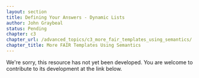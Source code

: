 ```yaml
---
layout: section
title: Defining Your Answers - Dynamic Lists
author: John Graybeal
status: Pending
chapter: c3
chapter_url: /advanced_topics/c3_more_fair_templates_using_semantics/
chapter_title: More FAIR Templates Using Semantics
---
```

We're sorry, this resource has not yet been developed. 
You are welcome to contribute to its development at the link below.
